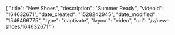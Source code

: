 {
    "title": "New Shoes",
    "description": "Summer Ready",
    "videoid": "164632671",
    "date_created": "1528242945",
    "date_modified": "1546466775",
    "type": "captivate",
    "layout": "video",
    "url": "\/v\/new-shoes\/164632671"
}